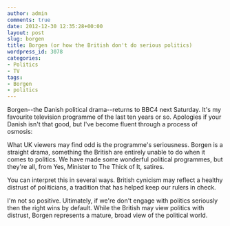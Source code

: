 ```yaml
---
author: admin
comments: true
date: 2012-12-30 12:35:28+00:00
layout: post
slug: borgen
title: Borgen (or how the British don't do serious politics)
wordpress_id: 3078
categories:
- Politics
- TV
tags:
- Borgen
- politics
---
```


Borgen--the Danish political drama--returns to BBC4 next Saturday. It's my favourite television programme of the last ten years or so. Apologies if your Danish isn't that good, but I've become fluent through a process of osmosis:









What UK viewers may find odd is the programme's seriousness. Borgen is a straight drama, something the British are entirely unable to do when it comes to politics. We have made some wonderful political programmes, but they're all, from Yes, Minister to The Thick of It, satires.





You can interpret this in several ways. British cynicism may reflect a healthy distrust of politicians, a tradition that has helped keep our rulers in check.





I'm not so positive. Ultimately, if we're don't engage with politics seriously then the right wins by default. While the British may view politics with distrust, Borgen represents a mature, broad view of the political world.




